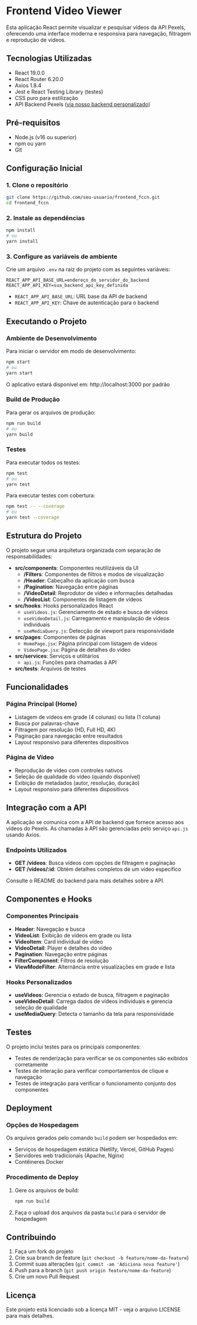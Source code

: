 # Frontend Video Viewer

Esta aplicação React permite visualizar e pesquisar vídeos da API Pexels, oferecendo uma interface moderna e responsiva para navegação, filtragem e reprodução de vídeos.

## Tecnologias Utilizadas

- React 19.0.0
- React Router 6.20.0
- Axios 1.8.4
- Jest e React Testing Library (testes)
- CSS puro para estilização
- API Backend Pexels ([via nosso backend personalizado](https://github.com/belarba/backend_fccn))

## Pré-requisitos

- Node.js (v16 ou superior)
- npm ou yarn
- Git

## Configuração Inicial

### 1. Clone o repositório

```bash
git clone https://github.com/seu-usuario/frontend_fccn.git
cd frontend_fccn
```

### 2. Instale as dependências

```bash
npm install
# ou
yarn install
```

### 3. Configure as variáveis de ambiente

Crie um arquivo `.env` na raiz do projeto com as seguintes variáveis:

```
REACT_APP_API_BASE_URL=endereço_do_servidor_do_backend
REACT_APP_API_KEY=sua_backend_api_key_definida
```

- `REACT_APP_API_BASE_URL`: URL base da API de backend
- `REACT_APP_API_KEY`: Chave de autenticação para o backend

## Executando o Projeto

### Ambiente de Desenvolvimento

Para iniciar o servidor em modo de desenvolvimento:

```bash
npm start
# ou
yarn start
```

O aplicativo estará disponível em: http://localhost:3000 por padrão

### Build de Produção

Para gerar os arquivos de produção:

```bash
npm run build
# ou
yarn build
```

### Testes

Para executar todos os testes:

```bash
npm test
# ou
yarn test
```

Para executar testes com cobertura:

```bash
npm test -- --coverage
# ou
yarn test --coverage
```

## Estrutura do Projeto

O projeto segue uma arquitetura organizada com separação de responsabilidades:

- **src/components**: Componentes reutilizáveis da UI
  - **/Filters**: Componentes de filtros e modos de visualização
  - **/Header**: Cabeçalho da aplicação com busca
  - **/Pagination**: Navegação entre páginas
  - **/VideoDetail**: Reprodutor de vídeo e informações detalhadas
  - **/VideoList**: Componentes de listagem de vídeos
- **src/hooks**: Hooks personalizados React
  - `useVideos.js`: Gerenciamento de estado e busca de vídeos
  - `useVideoDetail.js`: Carregamento e manipulação de vídeos individuais
  - `useMediaQuery.js`: Detecção de viewport para responsividade
- **src/pages**: Componentes de páginas
  - `HomePage.jsx`: Página principal com listagem de vídeos
  - `VideoPage.jsx`: Página de detalhes do vídeo
- **src/services**: Serviços e utilitários
  - `api.js`: Funções para chamadas à API
- **src/__tests__**: Arquivos de testes

## Funcionalidades

### Página Principal (Home)

- Listagem de vídeos em grade (4 colunas) ou lista (1 coluna)
- Busca por palavras-chave
- Filtragem por resolução (HD, Full HD, 4K)
- Paginação para navegação entre resultados
- Layout responsivo para diferentes dispositivos

### Página de Vídeo

- Reprodução de vídeo com controles nativos
- Seleção de qualidade do vídeo (quando disponível)
- Exibição de metadados (autor, resolução, duração)
- Layout responsivo para diferentes dispositivos

## Integração com a API

A aplicação se comunica com a API de backend que fornece acesso aos vídeos do Pexels. As chamadas à API são gerenciadas pelo serviço `api.js` usando Axios.

### Endpoints Utilizados

- **GET /videos**: Busca vídeos com opções de filtragem e paginação
- **GET /videos/:id**: Obtém detalhes completos de um vídeo específico

Consulte o README do backend para mais detalhes sobre a API.

## Componentes e Hooks

### Componentes Principais

- **Header**: Navegação e busca
- **VideoList**: Exibição de vídeos em grade ou lista
- **VideoItem**: Card individual de vídeo
- **VideoDetail**: Player e detalhes do vídeo
- **Pagination**: Navegação entre páginas
- **FilterComponent**: Filtros de resolução
- **ViewModeFilter**: Alternância entre visualizações em grade e lista

### Hooks Personalizados

- **useVideos**: Gerencia o estado de busca, filtragem e paginação
- **useVideoDetail**: Carrega dados de vídeos individuais e gerencia seleção de qualidade
- **useMediaQuery**: Detecta o tamanho da tela para responsividade

## Testes

O projeto inclui testes para os principais componentes:

- Testes de renderização para verificar se os componentes são exibidos corretamente
- Testes de interação para verificar comportamentos de clique e navegação
- Testes de integração para verificar o funcionamento conjunto dos componentes

## Deployment

### Opções de Hospedagem

Os arquivos gerados pelo comando `build` podem ser hospedados em:

- Serviços de hospedagem estática (Netlify, Vercel, GitHub Pages)
- Servidores web tradicionais (Apache, Nginx)
- Contêineres Docker

### Procedimento de Deploy

1. Gere os arquivos de build:
   ```bash
   npm run build
   ```

2. Faça o upload dos arquivos da pasta `build` para o servidor de hospedagem

## Contribuindo

1. Faça um fork do projeto
2. Crie sua branch de feature (`git checkout -b feature/nome-da-feature`)
3. Commit suas alterações (`git commit -am 'Adiciona nova feature'`)
4. Push para a branch (`git push origin feature/nome-da-feature`)
5. Crie um novo Pull Request

## Licença

Este projeto está licenciado sob a licença MIT - veja o arquivo LICENSE para mais detalhes.
